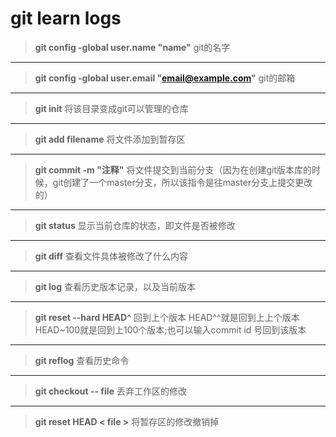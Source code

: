 # git learn logs 
>**git config -global user.name "name"**
git的名字
---
>**git config -global user.email "email@example.com"**
git的邮箱
---
>**git init**
将该目录变成git可以管理的仓库
---
>**git add filename**
将文件添加到暂存区
---
>**git commit -m "注释"**
将文件提交到当前分支（因为在创建git版本库的时候，git创建了一个master分支，所以该指令是往master分支上提交更改的）
---
>**git status**
显示当前仓库的状态，即文件是否被修改
---
>**git diff**
查看文件具体被修改了什么内容
---
>**git log**
查看历史版本记录，以及当前版本
---
>**git reset --hard HEAD^**
回到上个版本 HEAD^^就是回到上上个版本 HEAD~100就是回到上100个版本;也可以输入commit id 号回到该版本
---
>**git reflog**
查看历史命令
---
>**git checkout -- file**
丢弃工作区的修改
---
>**git reset HEAD < file >**
将暂存区的修改撤销掉